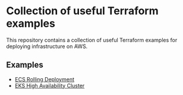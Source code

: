 # Collection of useful Terraform examples

This repository contains a collection of useful Terraform examples for deploying infrastructure on AWS.

## Examples
- [ECS Rolling Deployment](./ecs-rolling/README.md)
- [EKS High Availability Cluster](./eks-ha/README.md)
<!-- - [ECS Blue/Green Deployment](./ecs-blue-green/README.md) -->